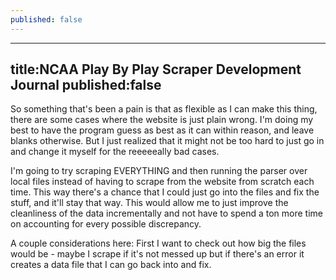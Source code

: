```yaml
---
published: false
---
```

---
title:NCAA Play By Play Scraper Development Journal
published:false
---

So something that's been a pain is that as flexible as I can make this thing, there are some cases where the website is just plain wrong. I'm doing my best to have the program guess as best as it can within reason, and leave blanks otherwise. But I just realized that it might not be too hard to just go in and change it myself for the reeeeeally bad cases.

I'm going to try scraping EVERYTHING and then running the parser over local files instead of having to scrape from the website from scratch each time. This way there's a chance that I could just go into the files and fix the stuff, and it'll stay that way. This would allow me to just improve the cleanliness of the data incrementally and not have to spend a ton more time on accounting for every possible discrepancy.

A couple considerations here: First I want to check out how big the files would be - maybe I scrape if it's not messed up but if there's an error it creates a data file that I can go back into and fix.

